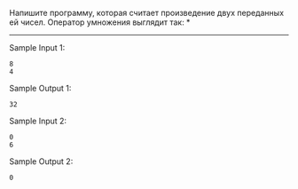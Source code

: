 Напишите программу, которая считает произведение двух переданных ей чисел. Оператор умножения выглядит так: *
___
Sample Input 1:
```
8
4
```
Sample Output 1:
```
32
```
Sample Input 2:
```
0
6
```
Sample Output 2:
```
0
```